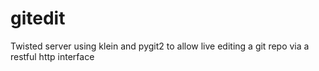 gitedit
=======

Twisted server using klein and pygit2 to allow live editing a git repo via a restful http interface
